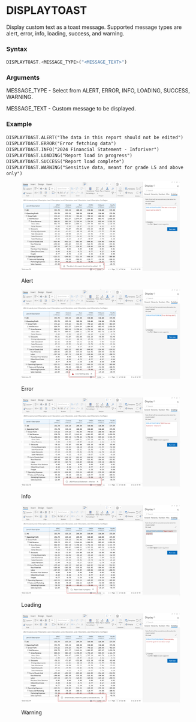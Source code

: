 # DISPLAYTOAST

Display custom text as a toast message. Supported message types are alert, error, info, loading, success, and warning.

### Syntax

```javascript
DISPLAYTOAST.<MESSAGE_TYPE>("<MESSAGE_TEXT>")
```

### Arguments

MESSAGE\_TYPE - Select from ALERT, ERROR, INFO, LOADING, SUCCESS, WARNING.

MESSAGE\_TEXT - Custom message to be displayed.

### Example

```
DISPLAYTOAST.ALERT("The data in this report should not be edited")
DISPLAYTOAST.ERROR("Error fetching data")
DISPLAYTOAST.INFO("2024 Financial Statement - Inforiver")
DISPLAYTOAST.LOADING("Report load in progress")
DISPLAYTOAST.SUCCESS("Report load complete")
DISPLAYTOAST.WARNING("Sensitive data, meant for grade L5 and above only")
```

<figure><img src="../../.gitbook/assets/image (698).png" alt=""><figcaption><p>Alert</p></figcaption></figure>

<figure><img src="../../.gitbook/assets/image (700).png" alt=""><figcaption><p>Error</p></figcaption></figure>

<figure><img src="../../.gitbook/assets/image (701).png" alt=""><figcaption><p>Info</p></figcaption></figure>

<figure><img src="../../.gitbook/assets/image (702).png" alt=""><figcaption><p>Loading</p></figcaption></figure>

<figure><img src="../../.gitbook/assets/image (703).png" alt=""><figcaption><p>Warning</p></figcaption></figure>
